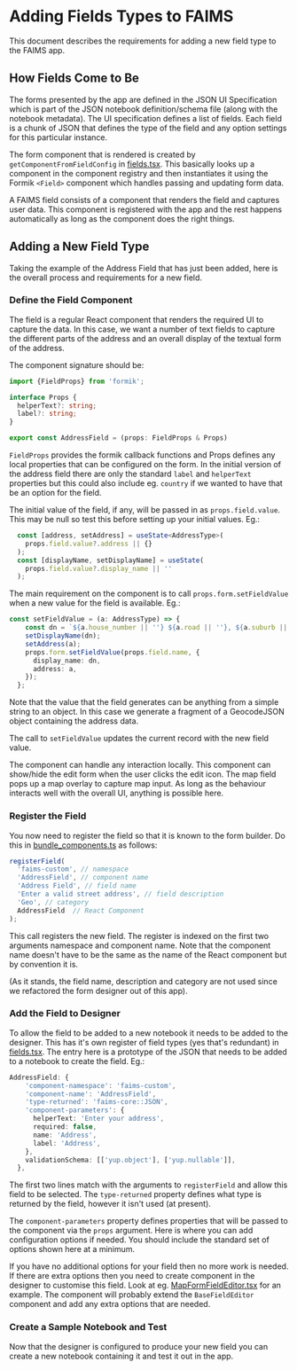 # Adding Fields Types to FAIMS

This document describes the requirements for adding a new field type to the FAIMS
app.

## How Fields Come to Be

The forms presented by the app are defined in the JSON UI Specification which is part
of the JSON notebook definition/schema file (along with the notebook metadata).  The
UI specification defines a list of fields. Each field is a chunk of JSON that defines
the type of the field and any option settings for this particular instance.

The form component that is rendered is created by `getComponentFromFieldConfig` in
[fields.tsx](../../app/src/gui/components/record/fields.tsx). This basically
looks up a component in the component registry and then instantiates it using
the Formik `<Field>` component which handles passing and updating form data.

A FAIMS field consists of a component that renders the field and captures user
data.  This component is registered with the app and the rest happens automatically
as long as the component does the right things.

## Adding a New Field Type

Taking the example of the Address Field that has just been added, here is the overall
process and requirements for a new field.

### Define the Field Component

The field is a regular React component that renders the required UI to capture
the data.   In this case, we want a number of text fields to capture the
different parts of the address and an overall display of the textual form
of the address.

The component signature should be:

```typescript
import {FieldProps} from 'formik';

interface Props {
  helperText?: string;
  label?: string;
}

export const AddressField = (props: FieldProps & Props)
```

`FieldProps` provides the formik callback functions and Props defines any local
properties that can be configured on the form.  In the initial version of
the address field there are only the standard `label` and `helperText` properties
but this could also include eg. `country` if we wanted to have that be an
option for the field.

The initial value of the field, if any, will be passed in as `props.field.value`.
This may be null so test this before setting up your initial values. Eg.:

```typescript
  const [address, setAddress] = useState<AddressType>(
    props.field.value?.address || {}
  );
  const [displayName, setDisplayName] = useState(
    props.field.value?.display_name || ''
  );
```

The main requirement on the component is to call `props.form.setFieldValue`
when a new value for the field is available.  Eg.:

```typescript
const setFieldValue = (a: AddressType) => {
    const dn = `${a.house_number || ''} ${a.road || ''}, ${a.suburb || ''}, ${a.state || ''} ${a.postcode || ''}`;
    setDisplayName(dn);
    setAddress(a);
    props.form.setFieldValue(props.field.name, {
      display_name: dn,
      address: a,
    });
  };
```

Note that the value that the field generates can be anything from a simple string
to an object. In this case we generate a fragment of a GeocodeJSON object
containing the address data.

The call to `setFieldValue` updates the current record with the new field
value.

The component can handle any interaction locally. This component can show/hide the
edit form when the user clicks the edit icon.  The map field pops up a map overlay
to capture map input.   As long as the behaviour interacts well with the overall UI,
anything is possible here.

### Register the Field

You now need to register the field so that it is known to the form builder. Do this
in [bundle_components.ts](../../app/src/gui/component_registry/bundle_components.ts)
as follows:

```typescript
registerField(
  'faims-custom', // namespace
  'AddressField', // component name
  'Address Field', // field name
  'Enter a valid street address', // field description
  'Geo', // category
  AddressField  // React Component
);
```

This call registers the new field. The register is indexed on the first two
arguments namespace and component name.  Note that the component name doesn't have
to be the same as the name of the React component but by convention it is.

(As it stands, the field name, description and category are not used since we 
refactored the form designer out of this app).

### Add the Field to Designer

To allow the field to be added to a new notebook it needs to be added to the
designer.   This has it's own register of field types (yes that's redundant) in
[fields.tsx](../../designer/src/fields.tsx).  The entry here is a prototype of the
JSON that needs to be added to a notebook to create the field. Eg.:

```typescript
AddressField: {
    'component-namespace': 'faims-custom',
    'component-name': 'AddressField',
    'type-returned': 'faims-core::JSON',
    'component-parameters': {
      helperText: 'Enter your address',
      required: false,
      name: 'Address',
      label: 'Address',
    },
    validationSchema: [['yup.object'], ['yup.nullable']],
  },
```

The first two lines match with the arguments to `registerField` and allow this
field to be selected. The `type-returned` property defines what type is
returned by the field, however it isn't used (at present).  

The `component-parameters` property defines properties that will be passed
to the component via the `props` argument.  Here is where you can add
configuration options if needed. You should include the standard
set of options shown here at a minimum.

If you have no additional options for your field then no more work is needed.
If there are extra options then you need to create component in the designer
to customise this field.  Look at eg. [MapFormFieldEditor.tsx](../../designer/src/components/Fields/MapFormFieldEditor.tsx) for an example.  The component will
probably extend the `BaseFieldEditor` component and add any extra options that
are needed.

### Create a Sample Notebook and Test

Now that the designer is configured to produce your new field you can create
a new notebook containing it and test it out in the app.


